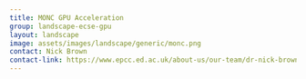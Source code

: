 ```yaml
---
title: MONC GPU Acceleration
group: landscape-ecse-gpu
layout: landscape
image: assets/images/landscape/generic/monc.png
contact: Nick Brown
contact-link: https://www.epcc.ed.ac.uk/about-us/our-team/dr-nick-brown
---
```

